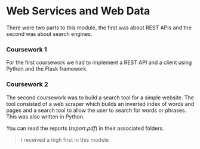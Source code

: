 # Web Services and Web Data
There were two parts to this module, the first was about REST APIs and the second was about search engines.

### Coursework 1
For the first coursework we had to implement a REST API and a client using Python and the Flask framework. 

### Coursework 2
The second coursework was to build a search tool for a simple website. The tool consisted of a web scraper which builds an inverted index of words and pages and a search tool to allow the user to search for words or phrases. This was also written in Python.

You can read the reports (*report.pdf*) in their associated folders.

> I received a high first in this module
